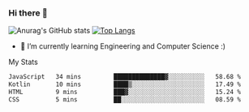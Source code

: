 ### Hi there 👋

![Anurag's GitHub stats](https://github-readme-stats.vercel.app/api?username=MatteoIorio11&show_icons=true&theme=dark) 
[![Top Langs](https://github-readme-stats.vercel.app/api/top-langs/?username=MatteoIorio11&theme=dark)](https://github.com/MatteoIorio11/github-readme-stats)

- 🌱 I’m currently learning Engineering and Computer Science :)

<!--
**MatteoIorio11/MatteoIorio11** is a ✨ _special_ ✨ repository because its `README.md` (this file) appears on your GitHub profile.

Here are some ideas to get you started:

- 🔭 I’m currently working on ...
- 🌱 I’m currently learning ...
- 👯 I’m looking to collaborate on ...
- 🤔 I’m looking for help with ...
- 💬 Ask me about ...
- 📫 How to reach me: ...
- 😄 Pronouns: ...
- ⚡ Fun fact: ...
-->
My Stats
<!--START_SECTION:waka-->

```txt
JavaScript   34 mins         ██████████████▓░░░░░░░░░░   58.68 %
Kotlin       10 mins         ████▒░░░░░░░░░░░░░░░░░░░░   17.49 %
HTML         9 mins          ███▓░░░░░░░░░░░░░░░░░░░░░   15.24 %
CSS          5 mins          ██░░░░░░░░░░░░░░░░░░░░░░░   08.59 %
```

<!--END_SECTION:waka-->
